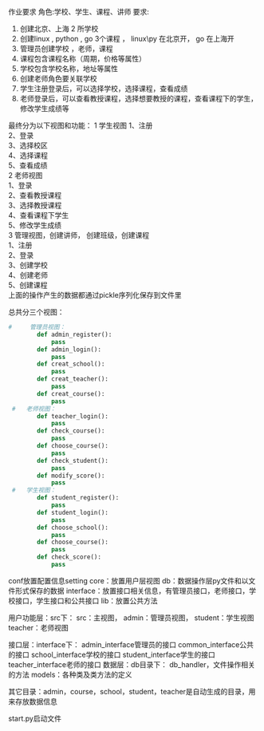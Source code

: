 作业要求
角色:学校、学生、课程、讲师
要求:

1. 创建北京、上海 2 所学校
2. 创建linux , python , go 3个课程 ， linux\py 在北京开， go 在上海开
3. 管理员创建学校 ，老师，课程
4. 课程包含课程名称（周期，价格等属性）
5. 学校包含学校名称，地址等属性
6. 创建老师角色要关联学校
7. 学生注册登录后，可以选择学校，选择课程，查看成绩
8. 老师登录后，可以查看教授课程，选择想要教授的课程，查看课程下的学生，修改学生成绩等

最终分为以下视图和功能：
1 学生视图
	1、注册   
        2、登录   
        3、选择校区   
        4、选择课程   
        5、查看成绩   
2 老师视图   
	1、登录   
        2、查看教授课程   
        3、选择教授课程   
        4、查看课程下学生   
        5、修改学生成绩   
3 管理视图，创建讲师， 创建班级，创建课程   
        1、注册    
        2、登录   
        3、创建学校   
        4、创建老师   
        5、创建课程   
上面的操作产生的数据都通过pickle序列化保存到文件里


总共分三个视图：
```python
#     管理员视图：
        def admin_register():
            pass
        def admin_login():
            pass
        def creat_school():
            pass
        def creat_teacher():
            pass
        def creat_course():
            pass
 #   老师视图：
        def teacher_login():
            pass
        def check_course():
            pass
        def choose_course():
            pass
        def check_student():
            pass
        def modify_score():
            pass
 #   学生视图：
        def student_register():
            pass
        def student_login():
            pass
        def choose_school():
            pass
        def choose_course():
            pass
        def check_score():
            pass
```
conf放置配置信息setting
core：放置用户层视图
db：数据操作层py文件和以文件形式保存的数据
interface：放置接口相关信息，有管理员接口，老师接口，学校接口，学生接口和公共接口
lib：放置公共方法

用户功能层：src下：
                src：主视图，
                admin：管理员视图，
                student：学生视图
                teacher：老师视图

接口层：interface下：
                  admin_interface管理员的接口
                  common_interface公共的接口
                  school_interface学校的接口
                  student_interface学生的接口
                  teacher_interface老师的接口
数据层：db目录下：
                db_handler，文件操作相关的方法
                models：各种类及类方法的定义

其它目录：admin，course，school，student，teacher是自动生成的目录，用来存放数据信息

start.py启动文件